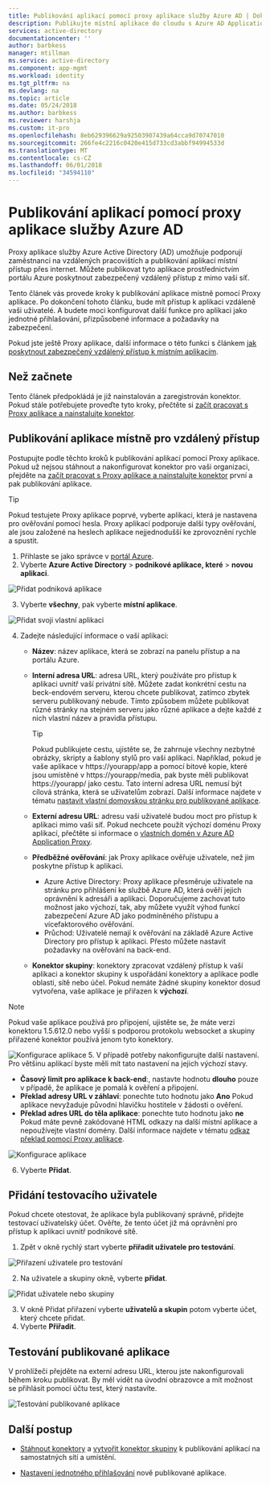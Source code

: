 ```yaml
---
title: Publikování aplikací pomocí proxy aplikace služby Azure AD | Dokumentace Microsoftu
description: Publikujte místní aplikace do cloudu s Azure AD Application Proxy na portálu Azure.
services: active-directory
documentationcenter: ''
author: barbkess
manager: mtillman
ms.service: active-directory
ms.component: app-mgmt
ms.workload: identity
ms.tgt_pltfrm: na
ms.devlang: na
ms.topic: article
ms.date: 05/24/2018
ms.author: barbkess
ms.reviewer: harshja
ms.custom: it-pro
ms.openlocfilehash: 8eb629396629a92503907439a64cca9d70747010
ms.sourcegitcommit: 266fe4c2216c0420e415d733cd3abbf94994533d
ms.translationtype: MT
ms.contentlocale: cs-CZ
ms.lasthandoff: 06/01/2018
ms.locfileid: "34594110"
---
```

# <a name="publish-applications-using-azure-ad-application-proxy"></a>Publikování aplikací pomocí proxy aplikace služby Azure AD

Proxy aplikace služby Azure Active Directory (AD) umožňuje podporují zaměstnanci na vzdálených pracovištích a publikování aplikací místní přístup přes internet. Můžete publikovat tyto aplikace prostřednictvím portálu Azure poskytnout zabezpečený vzdálený přístup z mimo vaši síť.

Tento článek vás provede kroky k publikování aplikace místně pomocí Proxy aplikace. Po dokončení tohoto článku, bude mít přístup k aplikaci vzdáleně vaši uživatelé. A budete moci konfigurovat další funkce pro aplikaci jako jednotné přihlašování, přizpůsobené informace a požadavky na zabezpečení.

Pokud jste ještě Proxy aplikace, další informace o této funkci s článkem [jak poskytnout zabezpečený vzdálený přístup k místním aplikacím](application-proxy.md).

## <a name="before-you-begin"></a>Než začnete

Tento článek předpokládá je již nainstalován a zaregistrován konektor. Pokud stále potřebujete proveďte tyto kroky, přečtěte si [začít pracovat s Proxy aplikace a nainstalujte konektor](application-proxy-enable.md).

## <a name="publish-an-on-premises-app-for-remote-access"></a>Publikování aplikace místně pro vzdálený přístup

Postupujte podle těchto kroků k publikování aplikací pomocí Proxy aplikace. Pokud už nejsou stáhnout a nakonfigurovat konektor pro vaši organizaci, přejděte na [začít pracovat s Proxy aplikace a nainstalujte konektor](application-proxy-enable.md) první a pak publikování aplikace.

> [!TIP]
> Pokud testujete Proxy aplikace poprvé, vyberte aplikaci, která je nastavena pro ověřování pomocí hesla. Proxy aplikací podporuje další typy ověřování, ale jsou založené na heslech aplikace nejjednodušší ke zprovoznění rychle a spustit. 

1. Přihlaste se jako správce v [portál Azure](https://portal.azure.com/).
2. Vyberte **Azure Active Directory** > **podnikové aplikace, které** > **novou aplikaci**.

  ![Přidat podniková aplikace](./media/application-proxy-publish-azure-portal/add-app.png)

3. Vyberte **všechny**, pak vyberte **místní aplikace**.  

  ![Přidat svoji vlastní aplikaci](./media/application-proxy-publish-azure-portal/add-your-own.png)

4. Zadejte následující informace o vaší aplikaci:

   - **Název**: název aplikace, která se zobrazí na panelu přístup a na portálu Azure. 

   - **Interní adresa URL**: adresa URL, který používáte pro přístup k aplikaci uvnitř vaší privátní sítě. Můžete zadat konkrétní cestu na beck-endovém serveru, kterou chcete publikovat, zatímco zbytek serveru publikovaný nebude. Tímto způsobem můžete publikovat různé stránky na stejném serveru jako různé aplikace a dejte každé z nich vlastní název a pravidla přístupu.

     > [!TIP]
     > Pokud publikujete cestu, ujistěte se, že zahrnuje všechny nezbytné obrázky, skripty a šablony stylů pro vaši aplikaci. Například, pokud je vaše aplikace v https://yourapp/app a pomocí bitové kopie, které jsou umístěné v https://yourapp/media, pak byste měli publikovat https://yourapp/ jako cestu. Tato interní adresa URL nemusí být cílová stránka, která se uživatelům zobrazí. Další informace najdete v tématu [nastavit vlastní domovskou stránku pro publikované aplikace](application-proxy-configure-custom-home-page.md).

   - **Externí adresu URL**: adresu vaši uživatelé budou moct pro přístup k aplikaci mimo vaši síť. Pokud nechcete použít výchozí doménu Proxy aplikací, přečtěte si informace o [vlastních domén v Azure AD Application Proxy](application-proxy-configure-custom-domain.md).
   - **Předběžné ověřování**: jak Proxy aplikace ověřuje uživatele, než jim poskytne přístup k aplikaci. 

     - Azure Active Directory: Proxy aplikace přesměruje uživatele na stránku pro přihlášení ke službě Azure AD, která ověří jejich oprávnění k adresáři a aplikaci. Doporučujeme zachovat tuto možnost jako výchozí, tak, aby můžete využít výhod funkcí zabezpečení Azure AD jako podmíněného přístupu a vícefaktorového ověřování.
     - Průchod: Uživatelé nemají k ověřování na základě Azure Active Directory pro přístup k aplikaci. Přesto můžete nastavit požadavky na ověřování na back-end.
   - **Konektor skupiny**: konektory zpracovat vzdálený přístup k vaší aplikaci a konektor skupiny k uspořádání konektory a aplikace podle oblasti, sítě nebo účel. Pokud nemáte žádné skupiny konektor dosud vytvořena, vaše aplikace je přiřazen k **výchozí**.

>[!NOTE]
>Pokud vaše aplikace používá pro připojení, ujistěte se, že máte verzi konektoru 1.5.612.0 nebo vyšší s podporou protokolu websocket a skupiny přiřazené konektor používá jenom tyto konektory.

   ![Konfigurace aplikace](./media/application-proxy-publish-azure-portal/configure-app.png)
5. V případě potřeby nakonfigurujte další nastavení. Pro většinu aplikací byste měli mít tato nastavení na jejich výchozí stavy. 
   - **Časový limit pro aplikace k back-end**:, nastavte hodnotu **dlouho** pouze v případě, že aplikace je pomalá k ověření a připojení. 
   - **Překlad adresy URL v záhlaví**: ponechte tuto hodnotu jako **Ano** Pokud aplikace nevyžaduje původní hlavičku hostitele v žádosti o ověření.
   - **Překlad adres URL do těla aplikace**: ponechte tuto hodnotu jako **ne** Pokud máte pevně zakódované HTML odkazy na další místní aplikace a nepoužívejte vlastní domény. Další informace najdete v tématu [odkaz překlad pomocí Proxy aplikace](application-proxy-configure-hard-coded-link-translation.md).
   
   ![Konfigurace aplikace](./media/application-proxy-publish-azure-portal/additional-settings.png)

6. Vyberte **Přidat**.


## <a name="add-a-test-user"></a>Přidání testovacího uživatele 

Pokud chcete otestovat, že aplikace byla publikovaný správně, přidejte testovací uživatelský účet. Ověřte, že tento účet již má oprávnění pro přístup k aplikaci uvnitř podnikové sítě.

1. Zpět v okně rychlý start vyberte **přiřadit uživatele pro testování**.

  ![Přiřazení uživatele pro testování](./media/application-proxy-publish-azure-portal/assign-user.png)

2. Na uživatele a skupiny okně, vyberte **přidat**.

  ![Přidat uživatele nebo skupiny](./media/application-proxy-publish-azure-portal/add-user.png)

3. V okně Přidat přiřazení vyberte **uživatelů a skupin** potom vyberte účet, který chcete přidat. 
4. Vyberte **Přiřadit**.

## <a name="test-your-published-app"></a>Testování publikované aplikace

V prohlížeči přejděte na externí adresu URL, kterou jste nakonfigurovali během kroku publikovat. By měl vidět na úvodní obrazovce a mít možnost se přihlásit pomocí účtu test, který nastavíte.

![Testování publikované aplikace](./media/application-proxy-publish-azure-portal/test-app.png)


## <a name="next-steps"></a>Další postup
- [Stáhnout konektory](application-proxy-enable.md) a [vytvořit konektor skupiny](application-proxy-connector-groups.md) k publikování aplikací na samostatných sítí a umístění.

- [Nastavení jednotného přihlašování](application-proxy-configure-single-sign-on-password-vaulting.md) nově publikované aplikace.
